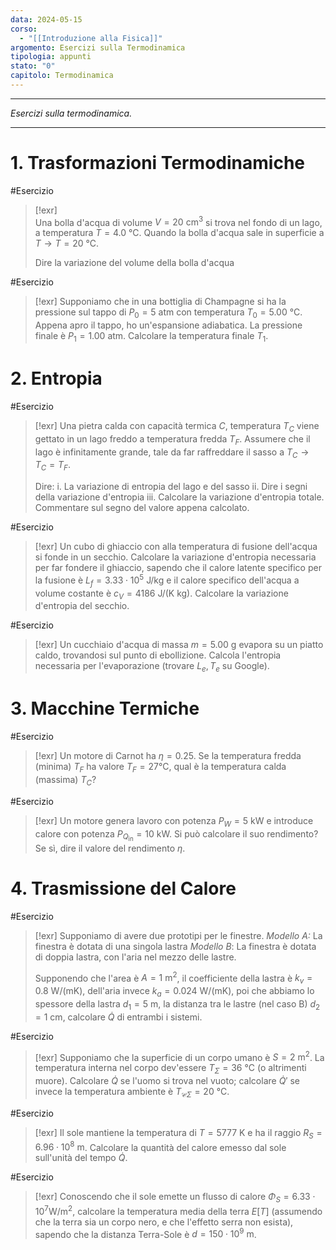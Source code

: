 ```yaml
---
data: 2024-05-15
corso:
  - "[[Introduzione alla Fisica]]"
argomento: Esercizi sulla Termodinamica
tipologia: appunti
stato: "0"
capitolo: Termodinamica
---
```

- - -
*Esercizi sulla termodinamica.*
- - -
# 1. Trasformazioni Termodinamiche
#Esercizio 
> [!exr]  
> Una bolla d'acqua di volume $V=20 \ \text{cm}^3$ si trova nel fondo di un lago, a temperatura $T=4.0 \text{ °C}$. Quando la bolla d'acqua sale in superficie a $T \to T=20 \text{ °C}$. 
> 
> Dire la variazione del volume della bolla d'acqua

#Esercizio 
> [!exr] 
> Supponiamo che in una bottiglia di Champagne si ha la pressione sul tappo di $P_0=5 \ \text{atm}$ con temperatura $T_0 = 5.00 \text{ °C}$. Appena apro il tappo, ho un'espansione adiabatica. La pressione finale è $P_1=1.00 \text{ atm}$. Calcolare la temperatura finale $T_1$.

# 2. Entropia
#Esercizio 
> [!exr]
> Una pietra calda con capacità termica $C$, temperatura $T_C$ viene gettato in un lago freddo a temperatura fredda $T_F$. Assumere che il lago è infinitamente grande, tale da far raffreddare il sasso a $T_C \to T_C = T_F$. 
> 
> Dire:
> i. La variazione di entropia del lago e del sasso
> ii. Dire i segni della variazione d'entropia
> iii. Calcolare la variazione d'entropia totale. Commentare sul segno del valore appena calcolato.

#Esercizio 
> [!exr] 
> Un cubo di ghiaccio con alla temperatura di fusione dell'acqua si fonde in un secchio. Calcolare la variazione d'entropia necessaria per far fondere il ghiaccio, sapendo che il calore latente specifico per la fusione è $L_f = 3.33 \cdot 10^5 \text{ J/kg}$ e il calore specifico dell'acqua a volume costante è $c_V = 4186 \text{ J/(K kg)}$. Calcolare la variazione d'entropia del secchio.

#Esercizio 
> [!exr] 
> Un cucchiaio d'acqua di massa $m=5.00 \text{ g}$ evapora su un piatto caldo, trovandosi sul punto di ebollizione. Calcola l'entropia necessaria per l'evaporazione (trovare $L_e, T_e$ su Google).

# 3. Macchine Termiche
#Esercizio 
> [!exr] 
> Un motore di Carnot ha $\eta = 0.25$. Se la temperatura fredda (minima) $T_F$ ha valore $T_F = 27 \text{°C}$, qual è la temperatura calda (massima) $T_C$?

#Esercizio 
> [!exr] 
> Un motore genera lavoro con potenza $P_W = 5 \ \text{kW}$ e introduce calore con potenza $P_{Q_\text{in} }=10 \ \text{kW}$. Si può calcolare il suo rendimento? Se sì, dire il valore del rendimento $\eta$.

# 4. Trasmissione del Calore
#Esercizio 
> [!exr] 
> Supponiamo di avere due prototipi per le finestre.
> *Modello A:* La finestra è dotata di una singola lastra
> *Modello B*: La finestra è dotata di doppia lastra, con l'aria nel mezzo delle lastre.
> 
> Supponendo che l'area è $A=1 \text{ m}^2$, il coefficiente della lastra è $k_v = 0.8 \text{ W/(mK)}$, dell'aria invece $k_a = 0.024 \text{ W/(mK)}$, poi che abbiamo lo spessore della lastra $d_1 = 5 \text{ m}$, la distanza tra le lastre (nel caso B) $d_2 = 1 \text{ cm}$, calcolare $\dot Q$ di entrambi i sistemi.

#Esercizio 
> [!exr] 
> Supponiamo che la superficie di un corpo umano è $S=2 \text{ m}^2$. La temperatura interna nel corpo dev'essere $T_\Sigma= 36 \text{ °C}$ (o altrimenti muore). Calcolare $\dot Q$ se l'uomo si trova nel vuoto; calcolare $\dot Q'$ se invece la temperatura ambiente è $T_{\mathcal C \Sigma} = 20 \text{ °C}$. 

#Esercizio 
> [!exr] 
> Il sole mantiene la temperatura di $T = 5777 \text{ K}$ e ha il raggio $R_S = 6.96 \cdot 10^8 \text{ m}$. Calcolare la quantità del calore emesso dal sole sull'unità del tempo $\dot Q$.

#Esercizio 
> [!exr] 
> Conoscendo che il sole emette un flusso di calore $\Phi_S=6.33 \cdot 10^7 \text{W/m}^2$, calcolare la temperatura media della terra $E[T]$ (assumendo che la terra sia un corpo nero, e che l'effetto serra non esista), sapendo che la distanza Terra-Sole è $d = 150 \cdot 10^9 \text{ m}$.
